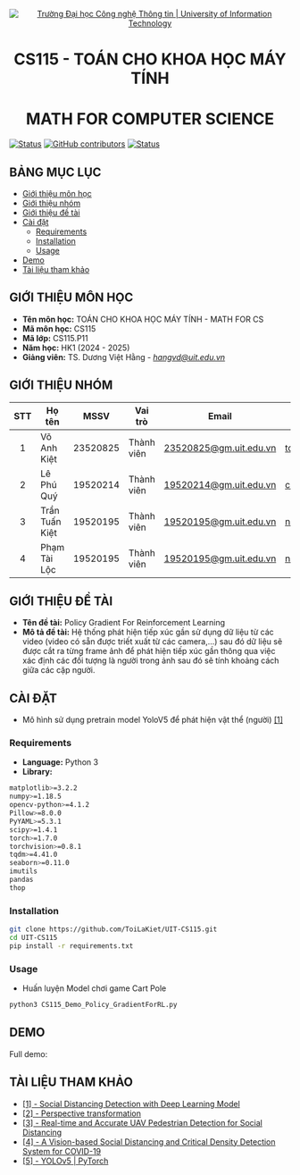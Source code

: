 <!-- Banner -->
<p align="center">
  <a href="https://www.uit.edu.vn/" title="Trường Đại học Công nghệ Thông tin" style="border: none;">
    <img src="https://i.imgur.com/WmMnSRt.png" alt="Trường Đại học Công nghệ Thông tin | University of Information Technology">
  </a>
</p>

<!-- Title -->
<h1 align="center"><b>CS115 - TOÁN CHO KHOA HỌC MÁY TÍNH</b></h1>
<h1 align="center"><b>MATH FOR COMPUTER SCIENCE</b></h1>

[![Status](https://img.shields.io/badge/status-woking-brightgreen?style=flat-square)](https://github.com/ToiLaKiet/UIT-CS115)
[![GitHub contributors](https://img.shields.io/github/contributors/ToiLaKiet/UIT-CS115?style=flat-square)](https://github.com/ToiLaKiet/UIT-CS115/graphs/contributors)
[![Status](https://img.shields.io/badge/language-python-green?style=flat-square)](https://github.com/ToiLaKiet/UIT-CS115)

## BẢNG MỤC LỤC
* [Giới thiệu môn học](#giới-thiệu-môn-học)
* [Giới thiệu nhóm](#giới-thiệu-nhóm)
* [Giới thiệu đề tài](#giới-thiệu-đề-tài)
* [Cài đặt](#cài-đặt)
    - [Requirements](#requirements)
    - [Installation](#installation)
    - [Usage](#usage)
* [Demo](#demo)
* [Tài liệu tham khảo](#tài-liệu-tham-khảo)

## GIỚI THIỆU MÔN HỌC
* **Tên môn học:** TOÁN CHO KHOA HỌC MÁY TÍNH - MATH FOR CS
* **Mã môn học:** CS115
* **Mã lớp:** CS115.P11
* **Năm học:** HK1 (2024 - 2025)
* **Giảng viên:** TS. Dương Việt Hằng - *hangvd@uit.edu.vn*

## GIỚI THIỆU NHÓM
| STT | Họ tên | MSSV | Vai trò | Email | Github | Facebook |
| :---: | --- | --- | --- | --- | --- | --- |
| 1 | Võ Anh Kiệt | 23520825 | Thành viên | 23520825@gm.uit.edu.vn | [toilakiet](https://github.com/ToiLaKiet) | [phuwowngnef](https://www.facebook.com/voanhkiet05) |
| 2 | Lê Phú Quý | 19520214 | Thành viên | 19520214@gm.uit.edu.vn | [caohungphu](https://github.com/caohungphu) | [caohungphuvn](https://www.facebook.com/caohungphuvn) |
| 3 | Trần Tuấn Kiệt | 19520195 | Thành viên | 19520195@gm.uit.edu.vn | [nhalq](https://github.com/nhalq) | [qnhane](https://www.facebook.com/qnhane) |
| 4 | Phạm Tài Lộc | 19520195 | Thành viên | 19520195@gm.uit.edu.vn | [nhalq](https://github.com/nhalq) | [qnhane](https://www.facebook.com/qnhane) |

## GIỚI THIỆU ĐỀ TÀI
* **Tên đề tài:** Policy Gradient For Reinforcement Learning
* **Mô tả đề tài:** Hệ thống phát hiện tiếp xúc gần sử dụng dữ liệu từ các video (video có sẵn được triết xuất từ các camera,...) sau đó dữ liệu sẽ được cắt ra từng frame ảnh để phát hiện tiếp xúc gần thông qua việc xác định các đối tượng là người trong ảnh sau đó sẽ tính khoảng cách giữa các cặp người.

## CÀI ĐẶT
- Mô hình sử dụng pretrain model YoloV5 để phát hiện vật thể (người) [[1]](#tài-liệu-tham-khảo)

### Requirements
* **Language:** Python 3
* **Library:** 
```sh
matplotlib>=3.2.2
numpy>=1.18.5
opencv-python>=4.1.2
Pillow>=8.0.0
PyYAML>=5.3.1
scipy>=1.4.1
torch>=1.7.0
torchvision>=0.8.1
tqdm>=4.41.0
seaborn>=0.11.0
imutils
pandas
thop
```

### Installation
```sh
git clone https://github.com/ToiLaKiet/UIT-CS115.git
cd UIT-CS115
pip install -r requirements.txt
```

### Usage
- Huấn luyện Model chơi game Cart Pole
```sh
python3 CS115_Demo_Policy_GradientForRL.py
```

## DEMO
Full demo: 

## TÀI LIỆU THAM KHẢO
- [[1] - Social Distancing Detection with Deep Learning Model](https://ieeexplore.ieee.org/stamp/stamp.jsp?tp=&arnumber=9243478)
- [[2] - Perspective transformation](https://subscription.packtpub.com/book/web-development/9781838646301/6/ch06lvl1sec94/perspective-transformation)
- [[3] - Real-time and Accurate UAV Pedestrian Detection for Social Distancing](https://ieeexplore.ieee.org/stamp/stamp.jsp?tp=&arnumber=9417704)
- [[4] - A Vision-based Social Distancing and Critical Density Detection System for COVID-19](https://arxiv.org/abs/2007.03578)
- [[5] - YOLOv5 | PyTorch](https://pytorch.org/hub/ultralytics_yolov5/)
